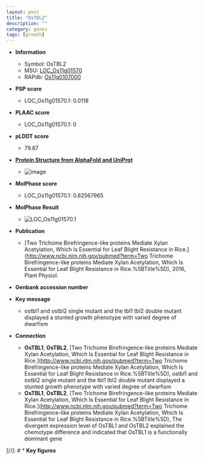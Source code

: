 ```yaml
---
layout: post
title: "OsTBL2"
description: ""
category: genes
tags: [growth]
---
```


* **Information**  
    + Symbol: OsTBL2  
    + MSU: [LOC_Os11g01570](http://rice.plantbiology.msu.edu/cgi-bin/ORF_infopage.cgi?orf=LOC_Os11g01570)  
    + RAPdb: [Os11g0107000](http://rapdb.dna.affrc.go.jp/viewer/gbrowse_details/irgsp1?name=Os11g0107000)  

* **PSP score**  
    + LOC_Os11g01570.1: 0.0118 

* **PLAAC score**  
    + LOC_Os11g01570.1: 0 

* **pLDDT score**
    + 79.87

* **[Protein Structure from AlphaFold and UniProt](https://www.uniprot.org/uniprotkb/Q2RBL8/entry#structure)**
    + ![image](https://ricepsp.github.io/images/Q2/AF-Q2RBL8-F1.png)

* **MolPhase score**
    + LOC_Os11g01570.1: 0.82567965

* **MolPhase Result**
    + ![LOC_Os11g01570.1](https://304243504.github.io/Pictures/LOC_Os11g/LOC_Os11g01570.1.png)

* **Publication**  
    + [Two Trichome Birefringence-like proteins Mediate Xylan Acetylation, Which Is Essential for Leaf Blight Resistance in Rice.](http://www.ncbi.nlm.nih.gov/pubmed?term=Two Trichome Birefringence-like proteins Mediate Xylan Acetylation, Which Is Essential for Leaf Blight Resistance in Rice.%5BTitle%5D), 2016, Plant Physiol.

* **Genbank accession number**  

* **Key message**  
    + ostbl1 and ostbl2 single mutant and the tbl1 tbl2 double mutant displayed a stunted growth phenotype with varied degree of dwarfism

* **Connection**  
    + __OsTBL1__, __OsTBL2__, [Two Trichome Birefringence-like proteins Mediate Xylan Acetylation, Which Is Essential for Leaf Blight Resistance in Rice.](http://www.ncbi.nlm.nih.gov/pubmed?term=Two Trichome Birefringence-like proteins Mediate Xylan Acetylation, Which Is Essential for Leaf Blight Resistance in Rice.%5BTitle%5D), ostbl1 and ostbl2 single mutant and the tbl1 tbl2 double mutant displayed a stunted growth phenotype with varied degree of dwarfism
    + __OsTBL1__, __OsTBL2__, [Two Trichome Birefringence-like proteins Mediate Xylan Acetylation, Which Is Essential for Leaf Blight Resistance in Rice.](http://www.ncbi.nlm.nih.gov/pubmed?term=Two Trichome Birefringence-like proteins Mediate Xylan Acetylation, Which Is Essential for Leaf Blight Resistance in Rice.%5BTitle%5D), The divergent expression level of OsTBL1 and OsTBL2 explained the chemotype difference and indicated that OsTBL1 is a functionally dominant gene

[//]: # * **Key figures**  


